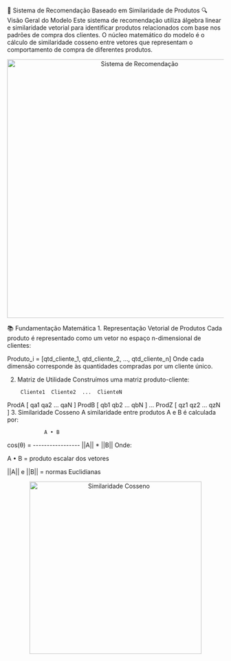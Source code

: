 🚀 Sistema de Recomendação Baseado em Similaridade de Produtos
🔍 Visão Geral do Modelo
Este sistema de recomendação utiliza álgebra linear e similaridade vetorial para identificar produtos relacionados com base nos padrões de compra dos clientes. O núcleo matemático do modelo é o cálculo de similaridade cosseno entre vetores que representam o comportamento de compra de diferentes produtos.

<p align="center"> <img src="https://miro.medium.com/v2/resize:fit:1400/1*G5eDcA1vMpGg2s0gN4tX4g.gif" alt="Sistema de Recomendação" width="600"> </p>
📚 Fundamentação Matemática
1. Representação Vetorial de Produtos
Cada produto é representado como um vetor no espaço n-dimensional de clientes:

Produto_i = [qtd_cliente_1, qtd_cliente_2, ..., qtd_cliente_n]
Onde cada dimensão corresponde às quantidades compradas por um cliente único.

2. Matriz de Utilidade
Construímos uma matriz produto-cliente:

        Cliente1  Cliente2  ...  ClienteN
ProdA   [  qa1      qa2     ...    qaN    ]
ProdB   [  qb1      qb2     ...    qbN    ]
...
ProdZ   [  qz1      qz2     ...    qzN    ]
3. Similaridade Cosseno
A similaridade entre produtos A e B é calculada por:

                A • B
cos(θ) = -----------------
           ||A|| * ||B||
Onde:

A • B = produto escalar dos vetores

||A|| e ||B|| = normas Euclidianas

<p align="center"> <img src="https://www.researchgate.net/profile/Hans-Georg-Stark/publication/301874235/figure/fig1/AS:669956433379332@1536748952244/Illustration-of-the-cosine-similarity-principle.png" alt="Similaridade Cosseno" width="400"> </p>
